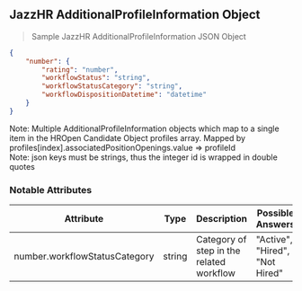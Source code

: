 ## JazzHR AdditionalProfileInformation Object

> Sample JazzHR AdditionalProfileInformation JSON Object

```json
{
    "number": {
        "rating": "number",
        "workflowStatus": "string",
        "workflowStatusCategory": "string",
        "workflowDispositionDatetime": "datetime"
    }
}

```

<aside class="notice">
Note: Multiple AdditionalProfileInformation objects which map to a single item in the HROpen Candidate Object profiles array. Mapped by profiles[index].associatedPositionOpenings.value => profileId
</aside>

<aside class="notice">
Note: json keys must be strings, thus the integer id is wrapped in double quotes
</aside>

### Notable Attributes

Attribute | Type | Description | Possible Answers
--------- | ---- | ----------- | ----------------
number.workflowStatusCategory | string | Category of step in the related workflow | "Active", "Hired", "Not Hired"
